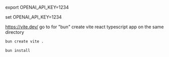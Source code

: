 <!-- ^ Setting up the environment variables in Mac/Linux -->
export OPENAI_API_KEY=1234

<!-- ^ Setting up the environment variables in Windows -->
set OPENAI_API_KEY=1234

<!-- ^ Front End setup -->
https://vite.dev/
go to for "bun"
create vite react typescript app on the same directory

```bash
bun create vite .
```


```bash
bun install
```